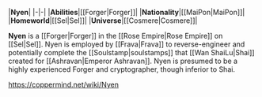 |**Nyen**|
|-|-|
|**Abilities**|[[Forger\|Forger]]|
|**Nationality**|[[MaiPon\|MaiPon]]|
|**Homeworld**|[[Sel\|Sel]]|
|**Universe**|[[Cosmere\|Cosmere]]|

**Nyen** is a [[Forger\|Forger]] in the [[Rose Empire\|Rose Empire]] on [[Sel\|Sel]].
Nyen is employed by [[Frava\|Frava]] to reverse-engineer and potentially complete the [[Soulstamp\|soulstamps]] that [[Wan ShaiLu\|Shai]] created for [[Ashravan\|Emperor Ashravan]]. Nyen is presumed to be a highly experienced Forger and cryptographer, though inferior to Shai.



https://coppermind.net/wiki/Nyen